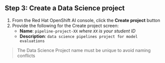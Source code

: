 ## Step 3: Create a Data Science project

1. From the Red Hat OpenShift AI console, click the **Create project** button
2. Provide the following for the Create project screen:
    * **Name**: `pipeline-project-XX` *where `XX` is your student ID*
    * **Description**: `data science pipelines project for model evaluations`

> The Data Science Project name must be unique to avoid naming conflicts
